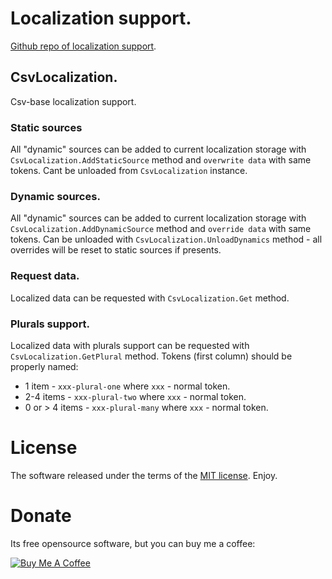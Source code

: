 # Localization support.
[Github repo of localization support](https://github.com/Leopotam/localization).

## CsvLocalization.
Csv-base localization support.

### Static sources
All "dynamic" sources can be added to current localization storage with `CsvLocalization.AddStaticSource` method and `overwrite data` with same tokens. Cant be unloaded from `CsvLocalization` instance.

### Dynamic sources.
All "dynamic" sources can be added to current localization storage with `CsvLocalization.AddDynamicSource` method and `override data` with same tokens. Can be unloaded with `CsvLocalization.UnloadDynamics` method - all overrides will be reset to static sources if presents.

### Request data.
Localized data can be requested with `CsvLocalization.Get` method.

### Plurals support.
Localized data with plurals support can be requested with `CsvLocalization.GetPlural` method. Tokens (first column) should be properly named:
* 1 item - `xxx-plural-one` where `xxx` - normal token.
* 2-4 items - `xxx-plural-two` where `xxx` - normal token.
* 0 or > 4 items - `xxx-plural-many` where `xxx` - normal token.

# License
The software released under the terms of the [MIT license](./LICENSE). Enjoy.

# Donate
Its free opensource software, but you can buy me a coffee:

<a href="https://www.buymeacoffee.com/leopotam" target="_blank"><img src="https://www.buymeacoffee.com/assets/img/custom_images/yellow_img.png" alt="Buy Me A Coffee" style="height: auto !important;width: auto !important;" ></a>